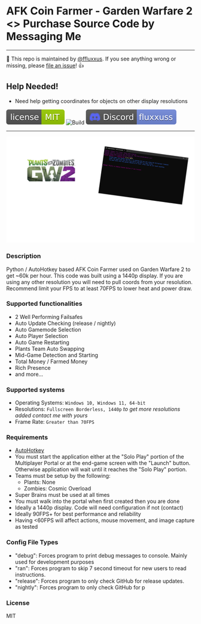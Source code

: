 # AFK Coin Farmer - Garden Warfare 2 <> Purchase Source Code by Messaging Me

---

:wave: This repo is maintained by [@ffluxxus](https://github.com/ffluxxus). If you see anything wrong or missing, please [file an issue](https://github.com/ffluxxus/gw2-afkfarmer/issues/new/choose)! :+1:

## Help Needed!
- Need help getting coordinates for objects on other display resolutions

[![License](.github/licensebadge.svg)](/LICENSE.md)
![Build](https://github.com/ffluxxus/unity-headunit/actions/workflows/main.yml/badge.svg)
[![Discord](.github/discordbadge.svg)](https://fluxus.000.pe) 

---

![ShowcaseImage](https://github.com/ffluxxus/gw2-afkfarmer/blob/main/.github/Untitled.png?raw=true)

### Description
Python / AutoHotkey based AFK Coin Farmer used on Garden Warfare 2 to get ~60k per hour.
This code was built using a 1440p display. If you are using any other resolution you will need to pull coords from your resolution.
Recommend limit your FPS to at least 70FPS to lower heat and power draw.

### Supported functionalities
 - 2 Well Performing Failsafes
 - Auto Update Checking (release / nightly)
 - Auto Gamemode Selection
 - Auto Player Selection
 - Auto Game Restarting
 - Plants Team Auto Swapping
 - Mid-Game Detection and Starting
 - Total Money / Farmed Money
 - Rich Presence
 - and more...

### Supported systems
 - Operating Systems: `Windows 10, Windows 11, 64-bit`
 - Resolutions: `Fullscreen Borderless, 1440p` *to get more resolutions added contact me with yours*
 - Frame Rate: `Greater than 70FPS`

### Requirements
 - [AutoHotkey](https://www.autohotkey.com/)
 - You must start the application either at the "Solo Play" portion of the Multiplayer Portal or at the end-game screen with the "Launch" button. Otherwise application will wait until it reaches the "Solo Play" portion.
 - Teams must be setup by the following:
   - Plants: None
   - Zombies: Cosmic Overload
 - Super Brains must be used at all times
 - You must walk into the portal when first created then you are done
 - Ideally a 1440p display. Code will need configuration if not (contact)
 - Ideally 90FPS+ for best performance and reliability
 - Having <60FPS will affect actions, mouse movement, and image capture as tested

### Config File Types
 - "debug": Forces program to print debug messages to console. Mainly used for development purposes
 - "ran": Forces program to skip 7 second timeout for new users to read instructions.
 - "release": Forces program to only check GitHub for release updates.
 - "nightly": Forces program to only check GitHub for p

### License
MIT
